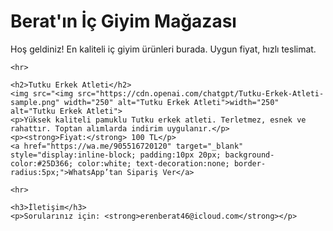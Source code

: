 <!DOCTYPE html>
<html lang="tr">
<head>
    <meta charset="UTF-8">
    <title>Berat'ın Sitesi</title>
</head>
<body>
    <h1>Berat'ın İç Giyim Mağazası</h1>
    <p>Hoş geldiniz! En kaliteli iç giyim ürünleri burada. Uygun fiyat, hızlı teslimat.</p>

    <hr>

    <h2>Tutku Erkek Atleti</h2>
    <img src="<img src="https://cdn.openai.com/chatgpt/Tutku-Erkek-Atleti-sample.png" width="250" alt="Tutku Erkek Atleti">width="250" alt="Tutku Erkek Atleti">
    <p>Yüksek kaliteli pamuklu Tutku erkek atleti. Terletmez, esnek ve rahattır. Toptan alımlarda indirim uygulanır.</p>
    <p><strong>Fiyat:</strong> 100 TL</p>
    <a href="https://wa.me/905516720120" target="_blank" style="display:inline-block; padding:10px 20px; background-color:#25D366; color:white; text-decoration:none; border-radius:5px;">WhatsApp’tan Sipariş Ver</a>

    <hr>

    <h3>İletişim</h3>
    <p>Sorularınız için: <strong>erenberat46@icloud.com</strong></p>
</body>
</html>
